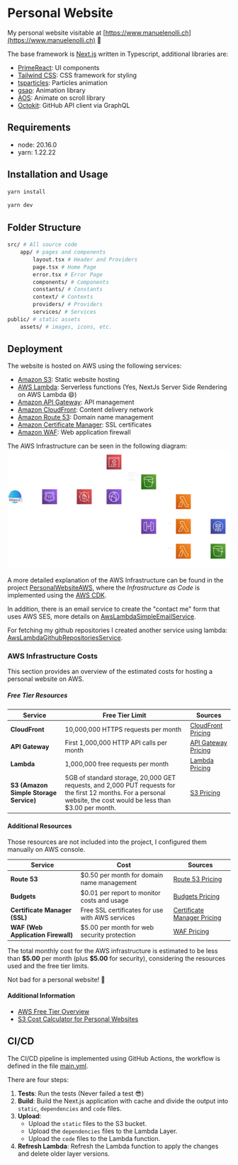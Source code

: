 # Personal Website

My personal website visitable at [https://www.manuelenolli.ch](https://www.manuelenolli.ch) 🚀

The base framework is [Next.js](https://nextjs.org/) written in Typescript, additional libraries are:

- [PrimeReact](https://primereact.org/): UI components
- [Tailwind CSS](https://tailwindcss.com/): CSS framework for styling
- [tsparticles](https://particles.js.org/): Particles animation
- [gsap](https://gsap.com/): Animation library
- [AOS](https://michalsnik.github.io/aos/): Animate on scroll library
- [Octokit](https://github.com/octokit): GitHub API client via GraphQL

## Requirements

- node: 20.16.0
- yarn: 1.22.22

## Installation and Usage

```bash
yarn install
```

```bash
yarn dev
```

## Folder Structure

```bash
src/ # All source code
    app/ # pages and components
        layout.tsx # Header and Providers
        page.tsx # Home Page
        error.tsx # Error Page
        components/ # Components
        constants/ # Constants
        context/ # Contexts
        providers/ # Providers
        services/ # Services
public/ # static assets
    assets/ # images, icons, etc.
```

## Deployment

The website is hosted on AWS using the following services:

- [Amazon S3](https://aws.amazon.com/s3/): Static website hosting
- [AWS Lambda](https://aws.amazon.com/lambda/): Serverless functions (Yes, NextJs Server Side Rendering on AWS Lambda 😄)
- [Amazon API Gateway](https://aws.amazon.com/api-gateway/): API management
- [Amazon CloudFront](https://aws.amazon.com/cloudfront/): Content delivery network
- [Amazon Route 53](https://aws.amazon.com/route53/): Domain name management
- [Amazon Certificate Manager](https://aws.amazon.com/certificate-manager/): SSL certificates
- [Amazon WAF](https://aws.amazon.com/waf/): Web application firewall

The AWS Infrastructure can be seen in the following diagram:
![AWS Infrastructure](./.github/assets/aws_diagram.png)

A more detailed explanation of the AWS Infrastructure can be found in the project [PersonalWebsiteAWS](https://github.com/ManueleNolli/PersonalWebsiteAws), where the _Infrastructure as Code_ is implemented using the [AWS CDK](https://aws.amazon.com/cdk/).

In addition, there is an email service to create the "contact me" form that uses AWS SES, more details on [AwsLambdaSimpleEmailService](https://github.com/ManueleNolli/AwsLambdaSimpleEmailService).

For fetching my github repositories I created another service using lambda: [AwsLambdaGithubRepositoriesService](https://github.com/ManueleNolli/AwsLambdaGithubRepositoriesService).

### AWS Infrastructure Costs

This section provides an overview of the estimated costs for hosting a personal website on AWS.

##### Free Tier Resources

| **Service**                            | **Free Tier Limit**                                                                                                                                                | **Sources**                                                        |
| -------------------------------------- | ------------------------------------------------------------------------------------------------------------------------------------------------------------------ | ------------------------------------------------------------------ |
| **CloudFront**                         | 10,000,000 HTTPS requests per month                                                                                                                                | [CloudFront Pricing](https://aws.amazon.com/cloudfront/pricing/)   |
| **API Gateway**                        | First 1,000,000 HTTP API calls per month                                                                                                                           | [API Gateway Pricing](https://aws.amazon.com/api-gateway/pricing/) |
| **Lambda**                             | 1,000,000 free requests per month                                                                                                                                  | [Lambda Pricing](https://aws.amazon.com/lambda/pricing/)           |
| **S3 (Amazon Simple Storage Service)** | 5GB of standard storage, 20,000 GET requests, and 2,000 PUT requests for the first 12 months. For a personal website, the cost would be less than $3.00 per month. | [S3 Pricing](https://aws.amazon.com/s3/pricing/)                   |

#### Additional Resources

Those resources are not included into the project, I configured them manually on AWS console.

| **Service**                        | **Cost**                                        | **Sources**                                                                        |
| ---------------------------------- | ----------------------------------------------- | ---------------------------------------------------------------------------------- |
| **Route 53**                       | $0.50 per month for domain name management      | [Route 53 Pricing](https://aws.amazon.com/route53/pricing/)                        |
| **Budgets**                        | $0.01 per report to monitor costs and usage     | [Budgets Pricing](https://aws.amazon.com/aws-cost-management/aws-budgets/pricing/) |
| **Certificate Manager (SSL)**      | Free SSL certificates for use with AWS services | [Certificate Manager Pricing](https://aws.amazon.com/certificate-manager/pricing/) |
| **WAF (Web Application Firewall)** | $5.00 per month for web security protection     | [WAF Pricing](https://aws.amazon.com/waf/pricing/)                                 |

The total monthly cost for the AWS infrastructure is estimated to be less than **\$5.00** per month (plus **\$5.00** for security), considering the resources used and the free tier limits.

Not bad for a personal website! 🚀

#### Additional Information

- [AWS Free Tier Overview](https://aws.amazon.com/free/)
- [S3 Cost Calculator for Personal Websites](https://calculator.aws/#/createCalculator/S3)

## CI/CD

The CI/CD pipeline is implemented using GitHub Actions, the workflow is defined in the file [main.yml](./.github/workflows/actions.yml).

There are four steps:

1. **Tests**: Run the tests (Never failed a test 😎)
2. **Build**: Build the Next.js application with cache and divide the output into `static`, `dependencies` and `code` files.
3. **Upload**:
   - Upload the `static` files to the S3 bucket.
   - Upload the `dependencies` files to the Lambda Layer.
   - Upload the `code` files to the Lambda function.
4. **Refresh Lambda**: Refresh the Lambda function to apply the changes and delete older layer versions.
